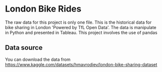 # London Bike Rides
The raw data for this project is only one file. This is the historical data for bike sharing in London 'Powered by TfL Open Data'. The data is manipulate in Python and presented in Tableau. This project involves the use of pandas

## Data source
You can download the data from https://www.kaggle.com/datasets/hmavrodiev/london-bike-sharing-dataset
